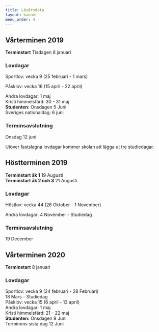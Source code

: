 ```yaml
---
title: Läsårsdata
layout: banner
menu_order: 4
---
```


## Vårterminen 2019

<b>Terminstart</b> Tisdagen 8 januari
<br>

### Lovdagar

Sportlov: vecka 9 (25 februari - 1 mars)

Påsklov: vecka 16 (15 april - 22 april)

Andra lovdagar: 
1 maj
<br>
Kristi himmelsfärd: 30 - 31 maj
<br>
<b>Studenten:</b> Onsdagen 5 Juni 
<br>
Sveriges nationaldag: 6 juni


### Terminsavslutning
Onsdag 12 juni

Utöver fastslagna lovdagar kommer skolan att lägga ut tre studiedagar. 

## Höstterminen 2019

<b>Terminstart åk 1</b> 19 Augusti
<br>
<b>Terminstart åk 2 och 3</b> 21 Augusti

### Lovdagar

Höstlov: vecka 44 (28 Oktober - 1 November)

Andra lovdagar: 
4 November - Studiedag
<br>
### Terminsavslutning
19 December
<br>

## Vårterminen 2020

<b>Terminstart</b> 8 januari
<br>

### Lovdagar

Sportlov: vecka 9 (24 februari - 28 Februari)
<br>
18 Mars - Studiedag
<br>
Påsklov: vecka 15 (6 april - 13 april)
<br>
Andra lovdagar: 
1 maj
<br>
Kristi himmelsfärd: 21 - 22 maj
<br>
<b>Studenten:</b> Onsdagen 9 Juni 
<br>
Terminens sista dag 12 Juni
